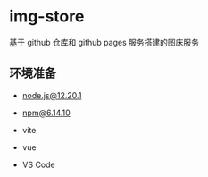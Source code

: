 # img-store 

基于 github 仓库和 github pages 服务搭建的图床服务


## 环境准备

- node.js@12.20.1

- npm@6.14.10

- vite

- vue

- VS Code

